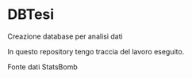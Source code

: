 # DBTesi
Creazione database per analisi dati

In questo repository tengo traccia del lavoro eseguito.

Fonte dati StatsBomb

